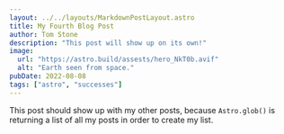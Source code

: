 ```yaml
---
layout: ../../layouts/MarkdownPostLayout.astro
title: My Fourth Blog Post
author: Tom Stone
description: "This post will show up on its own!"
image: 
  url: "https://astro.build/assests/hero_NkT0b.avif"
  alt: "Earth seen from space."
pubDate: 2022-08-08
tags: ["astro", "successes"]
---
```

This post should show up with my other posts, because `Astro.glob()` is returning a list of all my posts in order to create my list.